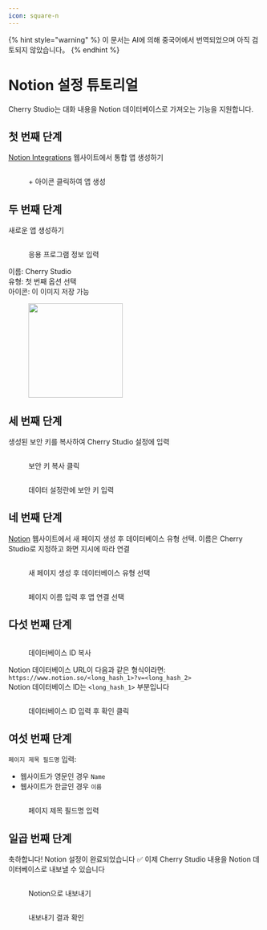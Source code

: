 ```yaml
---
icon: square-n
---
```


{% hint style="warning" %}
이 문서는 AI에 의해 중국어에서 번역되었으며 아직 검토되지 않았습니다。
{% endhint %}

# Notion 설정 튜토리얼

Cherry Studio는 대화 내용을 Notion 데이터베이스로 가져오는 기능을 지원합니다.

## 첫 번째 단계

[Notion Integrations](https://www.notion.so/profile/integrations) 웹사이트에서 통합 앱 생성하기

<figure><img src="../.gitbook/assets/notion/创建应用.png" alt=""><figcaption><p>+ 아이콘 클릭하여 앱 생성</p></figcaption></figure>

## 두 번째 단계

새로운 앱 생성하기

<figure><img src="../.gitbook/assets/notion/填写应用信息.png" alt=""><figcaption><p>응용 프로그램 정보 입력</p></figcaption></figure>

이름: Cherry Studio  
유형: 첫 번째 옵션 선택  
아이콘: 이 이미지 저장 가능  

<figure><img src="../.gitbook/assets/notion/Cherry-Studio-Logo.png" alt="" width="188"><figcaption></figcaption></figure>

## 세 번째 단계

생성된 보안 키를 복사하여 Cherry Studio 설정에 입력

<figure><img src="../.gitbook/assets/notion/复制密钥.png" alt=""><figcaption><p>보안 키 복사 클릭</p></figcaption></figure>

<figure><img src="../.gitbook/assets/notion/填写密钥.png" alt=""><figcaption><p>데이터 설정란에 보안 키 입력</p></figcaption></figure>

## 네 번째 단계

[Notion](https://www.notion.so/) 웹사이트에서 새 페이지 생성 후 데이터베이스 유형 선택. 이름은 Cherry Studio로 지정하고 화면 지시에 따라 연결

<figure><img src="../.gitbook/assets/notion/创建页面.png" alt=""><figcaption><p>새 페이지 생성 후 데이터베이스 유형 선택</p></figcaption></figure>

<figure><img src="../.gitbook/assets/notion/连接APP.png" alt=""><figcaption><p>페이지 이름 입력 후 앱 연결 선택</p></figcaption></figure>

## 다섯 번째 단계

<figure><img src="../.gitbook/assets/notion/复制数据库ID.png" alt=""><figcaption><p>데이터베이스 ID 복사</p></figcaption></figure>

Notion 데이터베이스 URL이 다음과 같은 형식이라면:  
`https://www.notion.so/<long_hash_1>?v=<long_hash_2>`  
Notion 데이터베이스 ID는 `<long_hash_1>` 부분입니다

<figure><img src="../.gitbook/assets/notion/填写数据库ID.png" alt=""><figcaption><p>데이터베이스 ID 입력 후 확인 클릭</p></figcaption></figure>

## 여섯 번째 단계

`페이지 제목 필드명` 입력:  
- 웹사이트가 영문인 경우 `Name`  
- 웹사이트가 한글인 경우 `이름`

<figure><img src="../.gitbook/assets/notion/填写页面标题字段名.png" alt=""><figcaption><p>페이지 제목 필드명 입력</p></figcaption></figure>

## 일곱 번째 단계

축하합니다! Notion 설정이 완료되었습니다 ✅ 이제 Cherry Studio 내용을 Notion 데이터베이스로 내보낼 수 있습니다

<figure><img src="../.gitbook/assets/notion/导出.png" alt=""><figcaption><p>Notion으로 내보내기</p></figcaption></figure>

<figure><img src="../.gitbook/assets/notion/查看结果.png" alt=""><figcaption><p>내보내기 결과 확인</p></figcaption></figure>